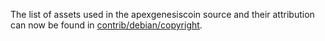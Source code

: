 The list of assets used in the apexgenesiscoin source and their attribution can now be found in [contrib/debian/copyright](../contrib/debian/copyright).
